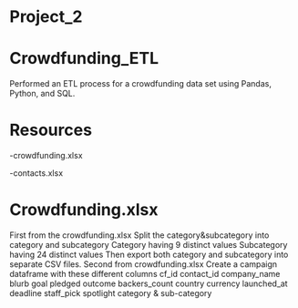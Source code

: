 # Project_2
# Crowdfunding_ETL
Performed an ETL process for a crowdfunding data set using Pandas, Python, and SQL.
# Resources
-crowdfunding.xlsx

-contacts.xlsx
# Crowdfunding.xlsx
First from the crowdfunding.xlsx
  Split the category&subcategory into category and subcategory
    Category having 9 distinct values
    Subcategory having 24 distinct values
  Then export both category and subcategory into separate CSV files.
Second from crowdfunding.xlsx
  Create a campaign dataframe with these different columns
    cf_id	contact_id	company_name	blurb	goal	pledged	outcome	backers_count	country	currency	launched_at	deadline   staff_pick	spotlight	category & sub-category
  
